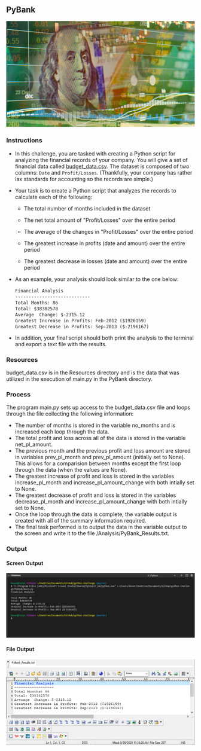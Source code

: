 ## PyBank
![Revenue](/PyBank/Images/revenue-per-lead.png)

### Instructions
* In this challenge, you are tasked with creating a Python script for analyzing the financial records of your company. You will give a set of financial data called [budget_data.csv](PyBank/Resources/budget_data.csv). The dataset is composed of two columns: `Date` and `Profit/Losses`. (Thankfully, your company has rather lax standards for accounting so the records are simple.)
* Your task is to create a Python script that analyzes the records to calculate each of the following:

  * The total number of months included in the dataset

  * The net total amount of "Profit/Losses" over the entire period

  * The average of the changes in "Profit/Losses" over the entire period

  * The greatest increase in profits (date and amount) over the entire period

  * The greatest decrease in losses (date and amount) over the entire period

* As an example, your analysis should look similar to the one below:

  ```text
  Financial Analysis
  ----------------------------
  Total Months: 86
  Total: $38382578
  Average  Change: $-2315.12
  Greatest Increase in Profits: Feb-2012 ($1926159)
  Greatest Decrease in Profits: Sep-2013 ($-2196167)
  ```

* In addition, your final script should both print the analysis to the terminal and export a text file with the results.


### Resources
budget_data.csv is in the Resources directory and is the data that was utilized in the execution of main.py in the PyBank directory.


### Process
The program main.py sets up access to the budget_data.csv file and loops through the file collecting the following information:
* The number of months is stored in the variable no_months and is increased each loop through the data.
* The total profit and loss across all of the data is stored in the variable net_pl_amount.
* The previous month and the previous profit and loss amount are stored in variables prev_pl_month and prev_pl_amount (initially set to None).  This allows for a comparision between months except the first loop through the data (when the values are None).
* The greatest increase of profit and loss is stored in the variables increase_pl_month and increase_pl_amount_change with both intially set to None.
* The greatest decrease of profit and loss is stored in the variables decrease_pl_month and increase_pl_amount_change with both intially set to None.
* Once the loop through the data is complete, the variable output is created with all of the summary information required.
* The final task performed is to output the data in the variable output to the screen and write it to the file /Analysis/PyBank_Results.txt.

### Output

#### Screen Output
![Screen_Output](/PyBank/Analysis/PyBank_Results_Screen.jpg)

#### File Output
![File_Output](/PyBank/Analysis/PyBank_Results_File.jpg)